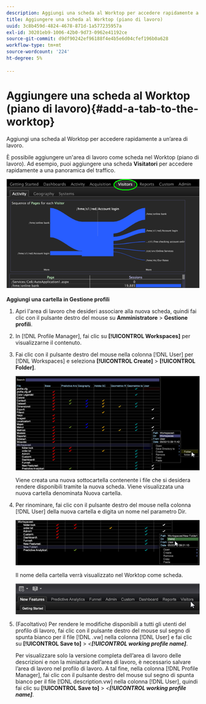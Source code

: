 ```yaml
---
description: Aggiungi una scheda al Worktop per accedere rapidamente a un’area di lavoro.
title: Aggiungere una scheda al Worktop (piano di lavoro)
uuid: 3c8b459d-4824-4678-871d-1a577235957a
exl-id: 30201eb9-1006-42b0-9d73-0962e41192ce
source-git-commit: d9df90242ef96188f4e4b5e6d04cfef196b0a628
workflow-type: tm+mt
source-wordcount: '224'
ht-degree: 5%

---
```


# Aggiungere una scheda al Worktop (piano di lavoro){#add-a-tab-to-the-worktop}

Aggiungi una scheda al Worktop per accedere rapidamente a un’area di lavoro.

È possibile aggiungere un&#39;area di lavoro come scheda nel Worktop (piano di lavoro). Ad esempio, puoi aggiungere una scheda **Visitatori** per accedere rapidamente a una panoramica del traffico.

![](assets/client-tab.png)

**Aggiungi una cartella in Gestione profili**

1. Apri l&#39;area di lavoro che desideri associare alla nuova scheda, quindi fai clic con il pulsante destro del mouse su **Amministratore** > **Gestione profili**.
1. In [!DNL Profile Manager], fai clic su **[!UICONTROL Workspaces]** per visualizzarne il contenuto.
1. Fai clic con il pulsante destro del mouse nella colonna [!DNL User] per [!DNL Workspaces] e seleziona **[!UICONTROL Create]** > **[!UICONTROL Folder]**.

   ![](assets/tabs_on_worktop.png)

   Viene creata una nuova sottocartella contenente i file che si desidera rendere disponibili tramite la nuova scheda. Viene visualizzata una nuova cartella denominata Nuova cartella.
1. Per rinominare, fai clic con il pulsante destro del mouse nella colonna [!DNL User] della nuova cartella e digita un nome nel parametro Dir.

   ![](assets/tabs_on_workto_1.png)

   Il nome della cartella verrà visualizzato nel Worktop come scheda.

   ![](assets/tabs_on_workto_2.png)

1. (Facoltativo) Per rendere le modifiche disponibili a tutti gli utenti del profilo di lavoro, fai clic con il pulsante destro del mouse sul segno di spunta bianco per il file [!DNL .vw] nella colonna [!DNL User] e fai clic su **[!UICONTROL Save to]** > *&lt;**[!UICONTROL working profile name]***.

   Per visualizzare solo la versione completa dell’area di lavoro delle descrizioni e non la miniatura dell’area di lavoro, è necessario salvare l’area di lavoro nel profilo di lavoro. A tal fine, nella colonna [!DNL Profile Manager], fai clic con il pulsante destro del mouse sul segno di spunta bianco per il file [!DNL description.vw] nella colonna [!DNL User], quindi fai clic su **[!UICONTROL Save to]** > *&lt;**[!UICONTROL working profile name]***.
